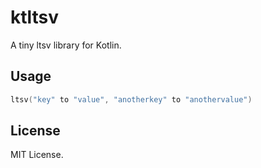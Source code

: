 
# ktltsv

A tiny ltsv library for Kotlin.

## Usage

```kotlin
ltsv("key" to "value", "anotherkey" to "anothervalue")
```

## License

MIT License.
